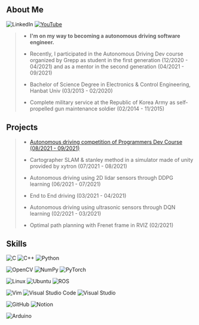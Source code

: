 <h2>About Me</h2>
 
 ![LinkedIn](https://img.shields.io/badge/linkedin-%230077B5.svg?style=for-the-badge&logo=linkedin&logoColor=white)
 <a href= https://www.youtube.com/channel/UC62h-CTEEMzq25KN37JFddQ >![YouTube](https://img.shields.io/badge/<handle>-%23FF0000.svg?style=for-the-badge&logo=YouTube&logoColor=white)</a>


 > * __I'm on my way to becoming a autonomous driving software engineer.__
 > 
 > * Recently, I participated in the Autonomous Driving Dev course organized by Grepp as student in the first generation (12/2020 - 04/2021) and as a mentor in the second generation (04/2021 - 09/2021)
 > 
 > * Bachelor of Science Degree in Electronics & Control Engineering, Hanbat Univ (03/2013 - 02/2020)
 > 
 > * Complete military service at the Republic of Korea Army as self-propelled gun maintenance soldier (02/2014 - 11/2015)
  
<h2> Projects </h2>
 
  > * <a href= https://github.com/kbs907/final_project/tree/master > Autonomous driving competition of Programmers Dev Course (08/2021 - 09/2021)  </a>
  >
  > *  Cartographer SLAM & stanley method in a simulator made of unity provided by xytron  (07/2021 - 08/2021) 
  >
  > *  Autonomous driving using 2D lidar sensors through DDPG learning  (06/2021 - 07/2021)
  >
  > *  End to End driving  (03/2021 - 04/2021)
  >
  > *  Autonomous driving using ultrasonic sensors through DQN learning  (02/2021 - 03/2021)
  >
  > *  Optimal path planning with Frenet frame in RVIZ (02/2021)
 
 <h2> Skills </h2>
  
![C](https://img.shields.io/badge/c-%2300599C.svg?style=for-the-badge&logo=c&logoColor=white)
![C++](https://img.shields.io/badge/c++-%2300599C.svg?style=for-the-badge&logo=c%2B%2B&logoColor=white)
![Python](https://img.shields.io/badge/python-3670A0?style=for-the-badge&logo=python&logoColor=ffdd54)
  
![OpenCV](https://img.shields.io/badge/opencv-%23white.svg?style=for-the-badge&logo=opencv&logoColor=white)
![NumPy](https://img.shields.io/badge/numpy-%23013243.svg?style=for-the-badge&logo=numpy&logoColor=white)
![PyTorch](https://img.shields.io/badge/PyTorch-%23EE4C2C.svg?style=for-the-badge&logo=PyTorch&logoColor=white)
  
![Linux](https://img.shields.io/badge/Linux-FCC624?style=for-the-badge&logo=linux&logoColor=black)
![Ubuntu](https://img.shields.io/badge/Ubuntu-E95420?style=for-the-badge&logo=ubuntu&logoColor=white)
![ROS](https://img.shields.io/badge/ros-%230A0FF9.svg?style=for-the-badge&logo=ros&logoColor=white)
  
![Vim](https://img.shields.io/badge/VIM-%2311AB00.svg?style=for-the-badge&logo=vim&logoColor=white)
![Visual Studio Code](https://img.shields.io/badge/Visual%20Studio%20Code-0078d7.svg?style=for-the-badge&logo=visual-studio-code&logoColor=white)
![Visual Studio](https://img.shields.io/badge/Visual%20Studio-5C2D91.svg?style=for-the-badge&logo=visual-studio&logoColor=white)

![GitHub](https://img.shields.io/badge/github-%23121011.svg?style=for-the-badge&logo=github&logoColor=white)
![Notion](https://img.shields.io/badge/Notion-%23000000.svg?style=for-the-badge&logo=notion&logoColor=white)

![Arduino](https://img.shields.io/badge/-Arduino-00979D?style=for-the-badge&logo=Arduino&logoColor=white)

